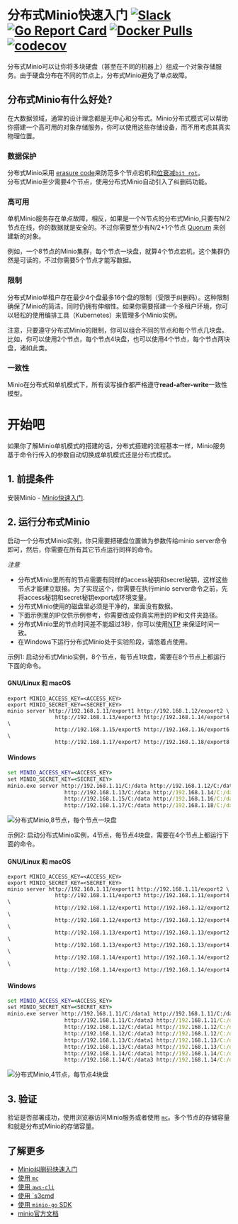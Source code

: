 # 分布式Minio快速入门 [![Slack](https://slack.minio.io/slack?type=svg)](https://slack.minio.io) [![Go Report Card](https://goreportcard.com/badge/minio/minio)](https://goreportcard.com/report/minio/minio) [![Docker Pulls](https://img.shields.io/docker/pulls/minio/minio.svg?maxAge=604800)](https://hub.docker.com/r/minio/minio/) [![codecov](https://codecov.io/gh/minio/minio/branch/master/graph/badge.svg)](https://codecov.io/gh/minio/minio)

分布式Minio可以让你将多块硬盘（甚至在不同的机器上）组成一个对象存储服务。由于硬盘分布在不同的节点上，分布式Minio避免了单点故障。   

## 分布式Minio有什么好处?

在大数据领域，通常的设计理念都是无中心和分布式。Minio分布式模式可以帮助你搭建一个高可用的对象存储服务，你可以使用这些存储设备，而不用考虑其真实物理位置。 

### 数据保护

分布式Minio采用 [erasure code](https://github.com/minio/minio/tree/master/docs/zh_CN/erasure)来防范多个节点宕机和[位衰减`bit rot`](https://github.com/minio/minio/blob/master/docs/zh_CN/erasure/README.md#what-is-bit-rot-protection)。  
分布式Minio至少需要4个节点，使用分布式Minio自动引入了纠删码功能。

### 高可用

单机Minio服务存在单点故障，相反，如果是一个N节点的分布式Minio,只要有N/2节点在线，你的数据就是安全的。不过你需要至少有N/2+1个节点   [Quorum](https://github.com/minio/dsync#lock-process) 来创建新的对象。

例如，一个8节点的Minio集群，每个节点一块盘，就算4个节点宕机，这个集群仍然是可读的，不过你需要5个节点才能写数据。

### 限制

分布式Minio单租户存在最少4个盘最多16个盘的限制（受限于纠删码）。这种限制确保了Minio的简洁，同时仍拥有伸缩性。如果你需要搭建一个多租户环境，你可以轻松的使用编排工具（Kubernetes）来管理多个Minio实例。

注意，只要遵守分布式Minio的限制，你可以组合不同的节点和每个节点几块盘。比如，你可以使用2个节点，每个节点4块盘，也可以使用4个节点，每个节点两块盘，诸如此类。

### 一致性

Minio在分布式和单机模式下，所有读写操作都严格遵守**read-after-write**一致性模型。

# 开始吧

如果你了解Minio单机模式的搭建的话，分布式搭建的流程基本一样，Minio服务基于命令行传入的参数自动切换成单机模式还是分布式模式。 

## 1. 前提条件

安装Minio - [Minio快速入门](https://docs.minio.io/docs/zh_CN/minio-quickstart-guide).

## 2. 运行分布式Minio

启动一个分布式Minio实例，你只需要把硬盘位置做为参数传给minio server命令即可，然后，你需要在所有其它节点运行同样的命令。

*注意* 

- 分布式Minio里所有的节点需要有同样的access秘钥和secret秘钥，这样这些节点才能建立联接。为了实现这个，你需要在执行minio server命令之前，先将access秘钥和secret秘钥export成环境变量。 
- 分布式Minio使用的磁盘里必须是干净的，里面没有数据。
- 下面示例里的IP仅供示例参考，你需要改成你真实用到的IP和文件夹路径。 
- 分布式Minio里的节点时间差不能超过3秒，你可以使用[NTP](http://www.ntp.org/) 来保证时间一致。
- 在Windows下运行分布式Minio处于实验阶段，请悠着点使用。

示例1: 启动分布式Minio实例，8个节点，每节点1块盘，需要在8个节点上都运行下面的命令。 

#### GNU/Linux 和 macOS

```shell
export MINIO_ACCESS_KEY=<ACCESS_KEY>
export MINIO_SECRET_KEY=<SECRET_KEY>
minio server http://192.168.1.11/export1 http://192.168.1.12/export2 \
               http://192.168.1.13/export3 http://192.168.1.14/export4 \
               http://192.168.1.15/export5 http://192.168.1.16/export6 \
               http://192.168.1.17/export7 http://192.168.1.18/export8
```
#### Windows 

```cmd
set MINIO_ACCESS_KEY=<ACCESS_KEY>
set MINIO_SECRET_KEY=<SECRET_KEY>
minio.exe server http://192.168.1.11/C:/data http://192.168.1.12/C:/data ^
                  http://192.168.1.13/C:/data http://192.168.1.14/C:/data ^
                  http://192.168.1.15/C:/data http://192.168.1.16/C:/data ^
                  http://192.168.1.17/C:/data http://192.168.1.18/C:/data
```

![分布式Minio,8节点，每个节点一块盘](https://github.com/minio/minio/blob/master/docs/screenshots/Architecture-diagram_distributed_8.jpg?raw=true)

示例2: 启动分布式Minio实例，4节点，每节点4块盘，需要在4个节点上都运行下面的命令。

#### GNU/Linux 和 macOS

```shell
export MINIO_ACCESS_KEY=<ACCESS_KEY>
export MINIO_SECRET_KEY=<SECRET_KEY>
minio server http://192.168.1.11/export1 http://192.168.1.11/export2 \
               http://192.168.1.11/export3 http://192.168.1.11/export4 \
               http://192.168.1.12/export1 http://192.168.1.12/export2 \
               http://192.168.1.12/export3 http://192.168.1.12/export4 \
               http://192.168.1.13/export1 http://192.168.1.13/export2 \
               http://192.168.1.13/export3 http://192.168.1.13/export4 \
               http://192.168.1.14/export1 http://192.168.1.14/export2 \
               http://192.168.1.14/export3 http://192.168.1.14/export4
```

#### Windows

```cmd
set MINIO_ACCESS_KEY=<ACCESS_KEY>
set MINIO_SECRET_KEY=<SECRET_KEY>
minio.exe server http://192.168.1.11/C:/data1 http://192.168.1.11/C:/data2 ^
                  http://192.168.1.11/C:/data3 http://192.168.1.11/C:/data4 ^
                  http://192.168.1.12/C:/data1 http://192.168.1.12/C:/data2 ^
                  http://192.168.1.12/C:/data3 http://192.168.1.12/C:/data4 ^
                  http://192.168.1.13/C:/data1 http://192.168.1.13/C:/data2 ^
                  http://192.168.1.13/C:/data3 http://192.168.1.13/C:/data4 ^                  
                  http://192.168.1.14/C:/data1 http://192.168.1.14/C:/data2 ^
                  http://192.168.1.14/C:/data3 http://192.168.1.14/C:/data4
```

![分布式Minio,4节点，每节点4块盘](https://github.com/minio/minio/blob/master/docs/screenshots/Architecture-diagram_distributed_16.jpg?raw=true)

## 3. 验证

验证是否部署成功，使用浏览器访问Minio服务或者使用 [`mc`](https://docs.minio.io/docs/zh_CN/minio-client-quickstart-guide)。多个节点的存储容量和就是分布式Minio的存储容量。

## 了解更多
- [Minio纠删码快速入门](https://github.com/minio/minio/tree/master/docs/zh_CN/erasure)
- [使用 `mc`](https://docs.minio.io/docs/zh_CN/minio-client-quickstart-guide)
- [使用 `aws-cli`](https://docs.minio.io/docs/zh_CN/aws-cli-with-minio)
- [使用 `s3cmd](https://docs.minio.io/docs/zh_CN/s3cmd-with-minio)
- [使用 `minio-go` SDK ](https://docs.minio.io/docs/zh_CN/golang-client-quickstart-guide)
- [minio官方文档](https://docs.minio.io)
